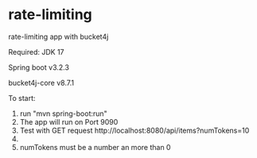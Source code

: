 # rate-limiting
rate-limiting app with bucket4j

Required:
JDK 17

Spring boot v3.2.3

bucket4j-core v8.7.1

To start:
1. run "mvn spring-boot:run"
2. The app will run on Port 9090
3. Test with GET request http://localhost:8080/api/items?numTokens=10
4.
5. numTokens must be a number an more than 0
